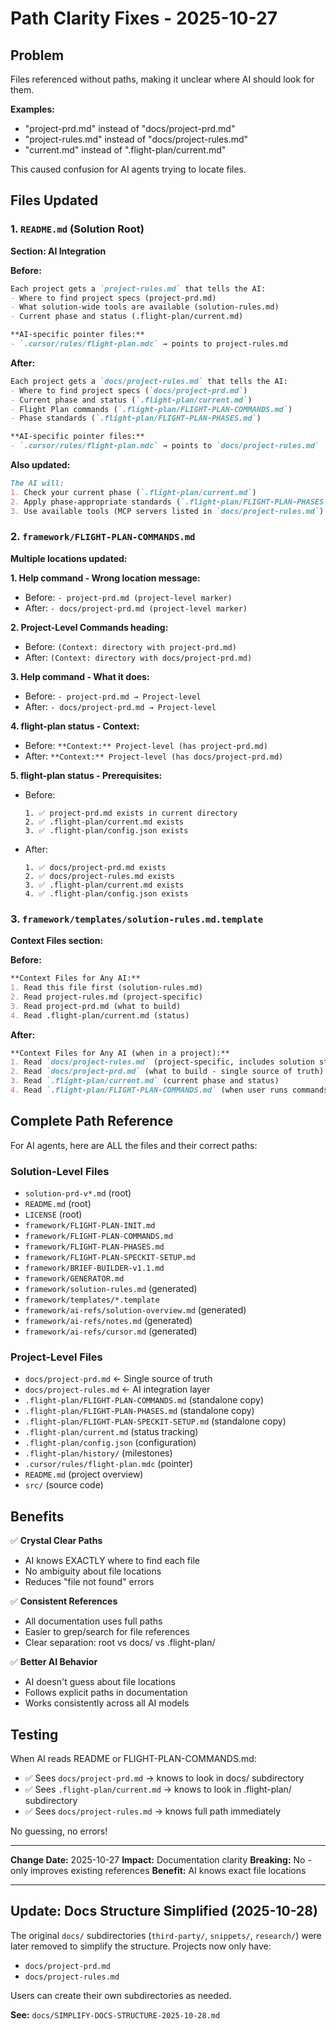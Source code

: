 # Path Clarity Fixes - 2025-10-27

## Problem

Files referenced without paths, making it unclear where AI should look for them.

**Examples:**
- "project-prd.md" instead of "docs/project-prd.md"
- "project-rules.md" instead of "docs/project-rules.md"
- "current.md" instead of ".flight-plan/current.md"

This caused confusion for AI agents trying to locate files.

## Files Updated

### 1. `README.md` (Solution Root)

**Section: AI Integration**

**Before:**
```markdown
Each project gets a `project-rules.md` that tells the AI:
- Where to find project specs (project-prd.md)
- What solution-wide tools are available (solution-rules.md)
- Current phase and status (.flight-plan/current.md)

**AI-specific pointer files:**
- `.cursor/rules/flight-plan.mdc` → points to project-rules.md
```

**After:**
```markdown
Each project gets a `docs/project-rules.md` that tells the AI:
- Where to find project specs (`docs/project-prd.md`)
- Current phase and status (`.flight-plan/current.md`)
- Flight Plan commands (`.flight-plan/FLIGHT-PLAN-COMMANDS.md`)
- Phase standards (`.flight-plan/FLIGHT-PLAN-PHASES.md`)

**AI-specific pointer files:**
- `.cursor/rules/flight-plan.mdc` → points to `docs/project-rules.md`
```

**Also updated:**
```markdown
The AI will:
1. Check your current phase (`.flight-plan/current.md`)
2. Apply phase-appropriate standards (`.flight-plan/FLIGHT-PLAN-PHASES.md`)
3. Use available tools (MCP servers listed in `docs/project-rules.md`)
```

### 2. `framework/FLIGHT-PLAN-COMMANDS.md`

**Multiple locations updated:**

**1. Help command - Wrong location message:**
- Before: `- project-prd.md (project-level marker)`
- After: `- docs/project-prd.md (project-level marker)`

**2. Project-Level Commands heading:**
- Before: `(Context: directory with project-prd.md)`
- After: `(Context: directory with docs/project-prd.md)`

**3. Help command - What it does:**
- Before: `- project-prd.md → Project-level`
- After: `- docs/project-prd.md → Project-level`

**4. flight-plan status - Context:**
- Before: `**Context:** Project-level (has project-prd.md)`
- After: `**Context:** Project-level (has docs/project-prd.md)`

**5. flight-plan status - Prerequisites:**
- Before:
  ```
  1. ✅ project-prd.md exists in current directory
  2. ✅ .flight-plan/current.md exists
  3. ✅ .flight-plan/config.json exists
  ```
- After:
  ```
  1. ✅ docs/project-prd.md exists
  2. ✅ docs/project-rules.md exists
  3. ✅ .flight-plan/current.md exists
  4. ✅ .flight-plan/config.json exists
  ```

### 3. `framework/templates/solution-rules.md.template`

**Context Files section:**

**Before:**
```markdown
**Context Files for Any AI:**
1. Read this file first (solution-rules.md)
2. Read project-rules.md (project-specific)
3. Read project-prd.md (what to build)
4. Read .flight-plan/current.md (status)
```

**After:**
```markdown
**Context Files for Any AI (when in a project):**
1. Read `docs/project-rules.md` (project-specific, includes solution standards)
2. Read `docs/project-prd.md` (what to build - single source of truth)
3. Read `.flight-plan/current.md` (current phase and status)
4. Read `.flight-plan/FLIGHT-PLAN-COMMANDS.md` (when user runs commands)
```

## Complete Path Reference

For AI agents, here are ALL the files and their correct paths:

### Solution-Level Files
- `solution-prd-v*.md` (root)
- `README.md` (root)
- `LICENSE` (root)
- `framework/FLIGHT-PLAN-INIT.md`
- `framework/FLIGHT-PLAN-COMMANDS.md`
- `framework/FLIGHT-PLAN-PHASES.md`
- `framework/FLIGHT-PLAN-SPECKIT-SETUP.md`
- `framework/BRIEF-BUILDER-v1.1.md`
- `framework/GENERATOR.md`
- `framework/solution-rules.md` (generated)
- `framework/templates/*.template`
- `framework/ai-refs/solution-overview.md` (generated)
- `framework/ai-refs/notes.md` (generated)
- `framework/ai-refs/cursor.md` (generated)

### Project-Level Files
- `docs/project-prd.md` ← Single source of truth
- `docs/project-rules.md` ← AI integration layer
- `.flight-plan/FLIGHT-PLAN-COMMANDS.md` (standalone copy)
- `.flight-plan/FLIGHT-PLAN-PHASES.md` (standalone copy)
- `.flight-plan/FLIGHT-PLAN-SPECKIT-SETUP.md` (standalone copy)
- `.flight-plan/current.md` (status tracking)
- `.flight-plan/config.json` (configuration)
- `.flight-plan/history/` (milestones)
- `.cursor/rules/flight-plan.mdc` (pointer)
- `README.md` (project overview)
- `src/` (source code)

## Benefits

✅ **Crystal Clear Paths**
- AI knows EXACTLY where to find each file
- No ambiguity about file locations
- Reduces "file not found" errors

✅ **Consistent References**
- All documentation uses full paths
- Easier to grep/search for file references
- Clear separation: root vs docs/ vs .flight-plan/

✅ **Better AI Behavior**
- AI doesn't guess about file locations
- Follows explicit paths in documentation
- Works consistently across all AI models

## Testing

When AI reads README or FLIGHT-PLAN-COMMANDS.md:
- ✅ Sees `docs/project-prd.md` → knows to look in docs/ subdirectory
- ✅ Sees `.flight-plan/current.md` → knows to look in .flight-plan/ subdirectory
- ✅ Sees `docs/project-rules.md` → knows full path immediately

No guessing, no errors!

---

**Change Date:** 2025-10-27
**Impact:** Documentation clarity
**Breaking:** No - only improves existing references
**Benefit:** AI knows exact file locations

---

## Update: Docs Structure Simplified (2025-10-28)

The original `docs/` subdirectories (`third-party/`, `snippets/`, `research/`) were later removed to simplify the structure. Projects now only have:
- `docs/project-prd.md`
- `docs/project-rules.md`

Users can create their own subdirectories as needed.

**See:** `docs/SIMPLIFY-DOCS-STRUCTURE-2025-10-28.md`

